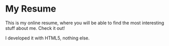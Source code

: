 # My Resume

This is my online resume, where you will be able to find the most interesting stuff about me. Check it out!

I developed it with HTML5, nothing else.
